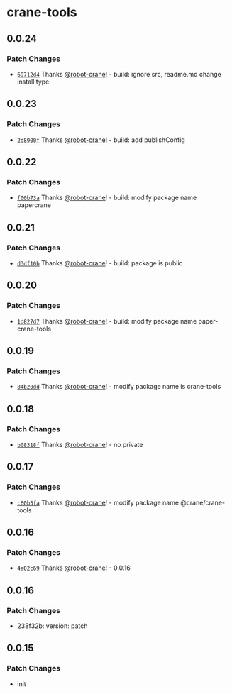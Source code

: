 # crane-tools

## 0.0.24

### Patch Changes

- [`69712d4`](https://github.com/robot-crane/crane-tools/commit/69712d4d9bac23dc3b3085cf3d2cb050859466ed) Thanks [@robot-crane](https://github.com/robot-crane)! - build: ignore src, readme.md change install type

## 0.0.23

### Patch Changes

- [`2d8900f`](https://github.com/robot-crane/crane-tools/commit/2d8900fbdc0dcb842f502ccc6d05fe5ffeee30c5) Thanks [@robot-crane](https://github.com/robot-crane)! - build: add publishConfig

## 0.0.22

### Patch Changes

- [`f00b73a`](https://github.com/robot-crane/crane-tools/commit/f00b73a2b90118040a7d3aecd9d62e078c910c60) Thanks [@robot-crane](https://github.com/robot-crane)! - build: modify package name papercrane

## 0.0.21

### Patch Changes

- [`d3df10b`](https://github.com/robot-crane/crane-tools/commit/d3df10b47266a86adfd21e253a2d75cfcde4cf36) Thanks [@robot-crane](https://github.com/robot-crane)! - build: package is public

## 0.0.20

### Patch Changes

- [`1d827d7`](https://github.com/robot-crane/crane-tools/commit/1d827d76d441525ba6c77b1016fcba195bf012bd) Thanks [@robot-crane](https://github.com/robot-crane)! - build: modify package name paper-crane-tools

## 0.0.19

### Patch Changes

- [`84b20dd`](https://github.com/robot-crane/crane-tools/commit/84b20dd6550e0e45a9ecf540820bb5c46142a2b2) Thanks [@robot-crane](https://github.com/robot-crane)! - modify package name is crane-tools

## 0.0.18

### Patch Changes

- [`b08318f`](https://github.com/robot-crane/crane-tools/commit/b08318f860d0a503c0c2213abeb860f2d351396d) Thanks [@robot-crane](https://github.com/robot-crane)! - no private

## 0.0.17

### Patch Changes

- [`c60b5fa`](https://github.com/robot-crane/crane-tools/commit/c60b5fa6ed3905222127e9cbfacc84da3dbc4bd2) Thanks [@robot-crane](https://github.com/robot-crane)! - modify package name @crane/crane-tools

## 0.0.16

### Patch Changes

- [`4a02c69`](https://github.com/robot-crane/crane-tools/commit/4a02c695c457d779a0ad0946eaf43f4a7c3c8856) Thanks [@robot-crane](https://github.com/robot-crane)! - 0.0.16

## 0.0.16

### Patch Changes

- 238f32b: version: patch

## 0.0.15

### Patch Changes

- init
